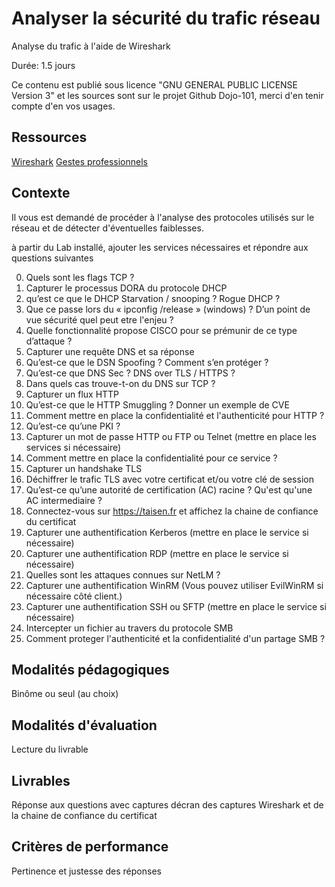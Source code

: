 # Analyser la sécurité du trafic réseau

Analyse du trafic à l'aide de Wireshark

Durée: 1.5 jours

Ce contenu est publié sous licence "GNU GENERAL PUBLIC LICENSE Version 3" et les sources sont sur le projet Github Dojo-101, merci d'en tenir compte d'en vos usages.

## Ressources

[Wireshark](https://www.wireshark.org/download.html)
[Gestes professionnels](https://github.com/Aif4thah/Dojo-101)

## Contexte

Il vous est demandé de procéder à l'analyse des protocoles utilisés sur le réseau et de détecter d'éventuelles faiblesses.

à partir du Lab installé, ajouter les services nécessaires et répondre aux questions suivantes 

0. Quels sont les flags TCP ? 
1. Capturer le processus DORA du protocole DHCP
2. qu’est ce que le DHCP Starvation / snooping ? Rogue DHCP ?
3. Que ce passe lors du « ipconfig /release » (windows) ? D’un point de vue sécurité quel peut etre l'enjeu ? 
4. Quelle fonctionnalité propose CISCO pour se prémunir de ce type d’attaque ? 
5. Capturer une requête DNS et sa réponse
6. Qu’est-ce que le DSN Spoofing ? Comment s’en protéger ?
7. Qu’est-ce que DNS Sec ? DNS over TLS / HTTPS ?
8. Dans quels cas trouve-t-on du DNS sur TCP ?
9. Capturer un flux HTTP
10. Qu’est-ce que le HTTP Smuggling ? Donner un exemple de CVE
11. Comment mettre en place la confidentialité et l'authenticité pour HTTP ?
12. Qu’est-ce qu’une PKI ?
13. Capturer un mot de passe HTTP ou FTP ou Telnet (mettre en place les services si nécessaire)
14. Comment mettre en place la confidentialité pour ce service ? 
15. Capturer un handshake TLS
16. Déchiffrer le trafic TLS avec votre certificat et/ou votre clé de session
17. Qu’est-ce qu’une autorité de certification (AC) racine ? Qu'est qu'une AC intermediaire ?
18. Connectez-vous sur https://taisen.fr et affichez la chaine de confiance du certificat
19. Capturer une authentification Kerberos (mettre en place le service si nécessaire)
20. Capturer une authentification RDP (mettre en place le service si nécessaire)
21. Quelles sont les attaques connues sur NetLM ?
22. Capturer une authentification WinRM (Vous pouvez utiliser EvilWinRM si nécessaire côté client.)
23. Capturer une authentification SSH ou SFTP (mettre en place le service si nécessaire)
24. Intercepter un fichier au travers du protocole SMB
25. Comment proteger l'authenticité et la confidentialité d'un partage SMB ?


## Modalités pédagogiques

Binôme ou seul (au choix)

## Modalités d'évaluation

Lecture du livrable

## Livrables

Réponse aux questions avec captures décran des captures Wireshark et de la chaine de confiance du certificat

## Critères de performance

Pertinence et justesse des réponses

